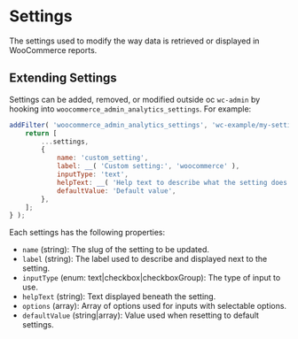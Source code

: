 Settings
=======

The settings used to modify the way data is retrieved or displayed in WooCommerce reports.

## Extending Settings

Settings can be added, removed, or modified outside oc `wc-admin` by hooking into `woocommerce_admin_analytics_settings`.  For example:

```js
addFilter( 'woocommerce_admin_analytics_settings', 'wc-example/my-setting', settings => {
	return [
		...settings,
		{
            name: 'custom_setting',
            label: __( 'Custom setting:', 'woocommerce' ),
            inputType: 'text',
            helpText: __( 'Help text to describe what the setting does.' ),
            defaultValue: 'Default value',
		},
	];
} );
```

Each settings has the following properties:

- `name` (string): The slug of the setting to be updated.
- `label` (string): The label used to describe and displayed next to the setting.
- `inputType` (enum: text|checkbox|checkboxGroup): The type of input to use.
- `helpText` (string): Text displayed beneath the setting.
- `options` (array): Array of options used for inputs with selectable options.
- `defaultValue` (string|array): Value used when resetting to default settings.
